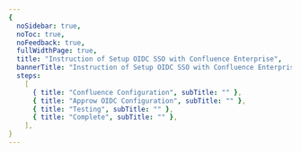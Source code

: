 ```yaml
---
{
  noSidebar: true,
  noToc: true,
  noFeedback: true,
  fullWidthPage: true,
  title: "Instruction of Setup OIDC SSO with Confluence Enterprise",
  bannerTitle: "Instruction of Setup OIDC SSO with Confluence Enterprise",
  steps:
    [
      { title: "Confluence Configuration", subTitle: "" },
      { title: "Approw OIDC Configuration", subTitle: "" },
      { title: "Testing", subTitle: "" },
      { title: "Complete", subTitle: "" },
    ],
}
---
```


<IntegrationDetail/>
